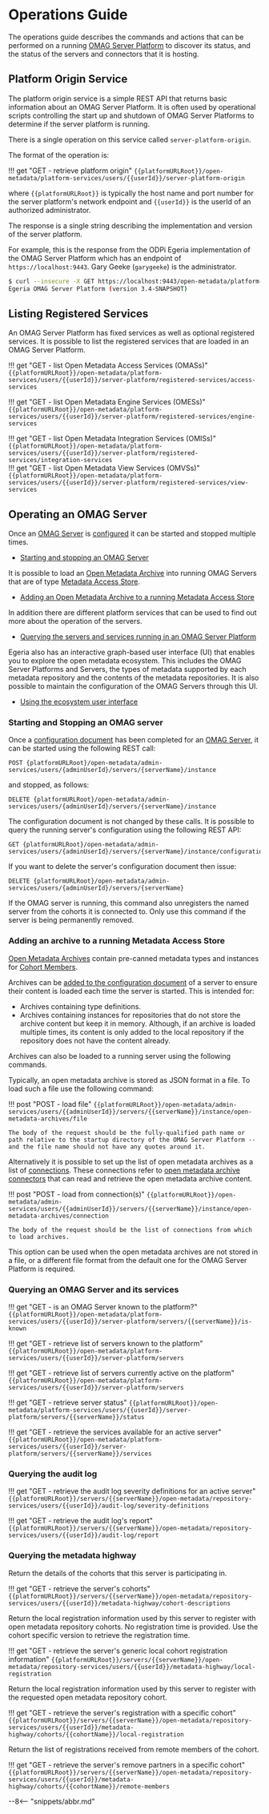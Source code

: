 <!-- SPDX-License-Identifier: CC-BY-4.0 -->
<!-- Copyright Contributors to the ODPi Egeria project 2020. -->

# Operations Guide

The operations guide describes the commands and actions that can be performed on a running [OMAG Server Platform](/egeria-docs/concepts/omag-server-platform) to discover its status, and the status of the servers and connectors that it is hosting.

## Platform Origin Service

The platform origin service is a simple REST API that returns basic information about an OMAG Server Platform. It is often used by operational scripts controlling the start up and shutdown of OMAG Server Platforms to determine if the server platform is running.

There is a single operation on this service called `server-platform-origin`.

The format of the operation is:

!!! get "GET - retrieve platform origin"
    ```
    {{platformURLRoot}}/open-metadata/platform-services/users/{{userId}}/server-platform-origin
    ```

where `{{platformURLRoot}}` is typically the host name and port number for the server platform's
network endpoint and `{{userId}}` is the userId of an authorized administrator.

The response is a single string describing the implementation and version of the server platform.

For example, this is the response from the ODPi Egeria implementation of the OMAG Server Platform
which has an endpoint of `https://localhost:9443`.  Gary Geeke (`garygeeke`) is the administrator.

```bash
$ curl --insecure -X GET https://localhost:9443/open-metadata/platform-services/users/garygeeke/server-platform-origin
Egeria OMAG Server Platform (version 3.4-SNAPSHOT)
```

## Listing Registered Services

An OMAG Server Platform has fixed services as well as optional registered services. It is possible to list the registered services that are loaded in an OMAG Server Platform.

!!! get "GET - list Open Metadata Access Services (OMASs)"
    ```
    {{platformURLRoot}}/open-metadata/platform-services/users/{{userId}}/server-platform/registered-services/access-services
    ```
    
!!! get "GET - list Open Metadata Engine Services (OMESs)"
    ```
    {{platformURLRoot}}/open-metadata/platform-services/users/{{userId}}/server-platform/registered-services/engine-services
    ```    

!!! get "GET - list Open Metadata Integration Services (OMISs)"
    ```
    {{platformURLRoot}}/open-metadata/platform-services/users/{{userId}}/server-platform/registered-services/integration-services
    ```    
!!! get "GET - list Open Metadata View Services (OMVSs)"
    ```
    {{platformURLRoot}}/open-metadata/platform-services/users/{{userId}}/server-platform/registered-services/view-services
    ```    

## Operating an OMAG Server

Once an [OMAG Server](/egeria-docs/concepts/omag-server) is [configured](/egeria-docs/guides/admin/servers) it can be started and stopped multiple times.

* [Starting and stopping an OMAG Server](#starting-and-stopping-an-omag-server)

It is possible to load an [Open Metadata Archive](/egeria-docs/concepts/open-metadata-archives) into running OMAG Servers that are of type [Metadata Access Store](/egeria-docs/concepts/metadata-access-store).

* [Adding an Open Metadata Archive to a running Metadata Access Store](#adding-an-archive-to-a-running-metadata-access-store)

In addition there are different platform services that
can be used to find out more about the operation of the servers.

* [Querying the servers and services running in an OMAG Server Platform](#querying-an-omag-server-and-services)

Egeria also has an interactive graph-based user interface (UI) that enables you to explore the open metadata ecosystem.  This includes the OMAG Server Platforms and Servers, the types of metadata supported by each metadata repository and the contents of the metadata repositories. It is also possible to maintain the configuration of the OMAG Servers through this UI.

* [Using the ecosystem user interface](https://github.com/odpi/egeria-react-ui)

### Starting and Stopping an OMAG server

Once a [configuration document](/egeria-docs/concepts/configuration-document) has been completed
for an [OMAG Server](/egeria-docs/concepts/omag-server), it can be started using the following
REST call:

```
POST {platformURLRoot}/open-metadata/admin-services/users/{adminUserId}/servers/{serverName}/instance
```

and stopped, as follows:

```
DELETE {platformURLRoot}/open-metadata/admin-services/users/{adminUserId}/servers/{serverName}/instance
```

The configuration document is not changed by these calls. It is possible to query the running server's configuration using the following REST API:

```
GET {platformURLRoot}/open-metadata/admin-services/users/{adminUserId}/servers/{serverName}/instance/configuration
```

If you want to delete the server's configuration document then issue:

```
DELETE {platformURLRoot}/open-metadata/admin-services/users/{adminUserId}/servers/{serverName}
```

If the OMAG server is running, this command also unregisters the named server from the cohorts it
is connected to.  Only use this command if the server is being permanently removed.

### Adding an archive to a running Metadata Access Store

[Open Metadata Archives](/egeria-docs/concepts/open-metadata-archives) contain pre-canned metadata types and instances for [Cohort Members](/egeria-docs/concepts/cohort-member).

Archives can be [added to the configuration document](/egeria-docs/guides/operations/configuring-the-startup-archives) of a server to ensure their content is loaded each time the server is started.  This is intended for:

- Archives containing type definitions.
- Archives containing instances for repositories that do not store the archive content but keep it in memory.
Although, if an archive is loaded multiple times, its content is only added to the local repository
if the repository does not have the content already.

Archives can also be loaded to a running server using the following commands.

Typically, an open metadata archive is stored as JSON format in a file. To load such a file use the following command:

!!! post "POST - load file"
    ```
    {{platformURLRoot}}/open-metadata/admin-services/users/{{adminUserId}}/servers/{{serverName}}/instance/open-metadata-archives/file
    ```

    The body of the request should be the fully-qualified path name or path relative to the startup directory of the OMAG Server Platform -- and the file name should not have any quotes around it.

Alternatively it is possible to set up the list of open metadata archives as a list of [connections](/egeria-docs/concepts/connection). These connections refer to [open metadata archive connectors](/egeria-docs/connectors/open-metadata-archive-store-connector) that can read and retrieve the open metadata archive content.

!!! post "POST - load from connection(s)"
    ```
    {{platformURLRoot}}/open-metadata/admin-services/users/{{adminUserId}}/servers/{{serverName}}/instance/open-metadata-archives/connection
    ```

    The body of the request should be the list of connections from which to load archives.

This option can be used when the open metadata archives are not stored in a file, or a different file format from the default one for the OMAG Server Platform is required.

### Querying an OMAG Server and its services

!!! get "GET - is an OMAG Server known to the platform?"
    ```
    {{platformURLRoot}}/open-metadata/platform-services/users/{{userId}}/server-platform/servers/{{serverName}}/is-known
    ```    

!!! get "GET - retrieve list of servers known to the platform"
    ```
    {{platformURLRoot}}/open-metadata/platform-services/users/{{userId}}/server-platform/servers
    ```    

!!! get "GET - retrieve list of servers currently active on the platform"
    ```
    {{platformURLRoot}}/open-metadata/platform-services/users/{{userId}}/server-platform/servers
    ```    

!!! get "GET - retrieve server status"
    ```
    {{platformURLRoot}}/open-metadata/platform-services/users/{{userId}}/server-platform/servers/{{serverName}}/status
    ```    

!!! get "GET - retrieve the services available for an active server"
    ```
    {{platformURLRoot}}/open-metadata/platform-services/users/{{userId}}/server-platform/servers/{{serverName}}/services
    ```    

### Querying the audit log

!!! get "GET - retrieve the audit log severity definitions for an active server"
    ```
    {{platformURLRoot}}/servers/{{serverName}}/open-metadata/repository-services/users/{{userId}}/audit-log/severity-definitions
    ```    

!!! get "GET - retrieve the audit log's report"
    ```
    {{platformURLRoot}}/servers/{{serverName}}/open-metadata/repository-services/users/{{userId}}/audit-log/report
    ```    

### Querying the metadata highway

Return the details of the cohorts that this server is participating in.

!!! get "GET - retrieve the server's cohorts"
    ```
    {{platformURLRoot}}/servers/{{serverName}}/open-metadata/repository-services/users/{{userId}}/metadata-highway/cohort-descriptions
    ```  
    
Return the local registration information used by this server to register with open metadata repository cohorts.  No registration time is provided.  Use the cohort specific version to retrieve the registration time.

!!! get "GET - retrieve the server's generic local cohort registration information"
    ```
    {{platformURLRoot}}/servers/{{serverName}}/open-metadata/repository-services/users/{{userId}}/metadata-highway/local-registration
    ```  

Return the local registration information used by this server to register with the requested open metadata repository cohort.

!!! get "GET - retrieve the server's registration with a specific cohort"
    ```
    {{platformURLRoot}}/servers/{{serverName}}/open-metadata/repository-services/users/{{userId}}/metadata-highway/cohorts/{{cohortName}}/local-registration
    ```  

Return the list of registrations received from remote members of the cohort.

!!! get "GET - retrieve the server's remove partners in a specific cohort"
    ```
    {{platformURLRoot}}/servers/{{serverName}}/open-metadata/repository-services/users/{{userId}}/metadata-highway/cohorts/{{cohortName}}/remote-members
    ```  
    
--8<-- "snippets/abbr.md"